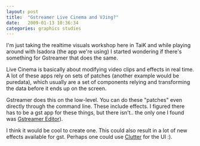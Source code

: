 ```yaml
---
layout: post
title:  "Gstreamer Live Cinema and VJing?"
date:   2009-01-13 10:36:34 
categories: graphics studies 
---
```

I'm just taking the realtime visuals workshop here in TaiK and while playing around with Isadora (the app we're using) I started wondering if there's something for Gstreamer that does the same.

Live Cinema is basically about modifying video clips and effects in real time. A lot of these apps rely on sets of patches (another example would be puredata), which usually are a set of components relying and transforming the data before it ends up on the screen.

Gstreamer does this on the low-level. You can do these "patches" even directly through the command line. These include effects. I figured there has to be a gst app for these things, but there isn't.. the only one I found was [Gstreamer Editor](http://gstreamer.freedesktop.org/modules/gst-editor.html)).

I think it would be cool to create one. This could also result in a lot of new effects available for gst. Perhaps one could use [Clutter](http://clutter-project.org) for the UI :).
